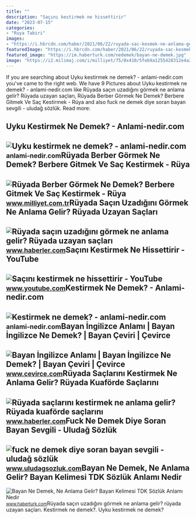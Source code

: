 ```yaml
---
title: ""
description: "Saçını kestirmek ne hissettirir"
date: "2023-07-15"
categories:
- "Ruya Tabiri"
images:
- "https://i.hbrcdn.com/haber/2021/06/22/ruyada-sac-kesmek-ne-anlama-gelir-14216548_5481_amp.jpg"
featuredImage: "https://i.hbrcdn.com/haber/2021/06/22/ruyada-sac-kesmek-ne-anlama-gelir-14216548_5481_amp.jpg"
featured_image: "https://im.haberturk.com/nedemek/bayan-ne-demek.jpg"
image: "https://i2.milimaj.com/i/milliyet/75/0x410/5feb9a1255428312e4a22a44.jpg"
---
```


If you are searching about Uyku kestirmek ne demek? - anlami-nedir.com you've came to the right web. We have 9 Pictures about Uyku kestirmek ne demek? - anlami-nedir.com like Rüyada saçın uzadığını görmek ne anlama gelir? Rüyada uzayan saçları, Rüyada Berber Görmek Ne Demek? Berbere Gitmek Ve Saç Kestirmek - Rüya and also fuck ne demek diye soran bayan sevgili - uludağ sözlük. Read more:

Uyku Kestirmek Ne Demek? - Anlami-nedir.com
-------------------------------------------

 ![Uyku kestirmek ne demek? - anlami-nedir.com](https://anlami-nedir.com/resimler/2/uyku-kestirmek.jpg) <small>anlami-nedir.com</small>Rüyada Berber Görmek Ne Demek? Berbere Gitmek Ve Saç Kestirmek - Rüya
---------------------------------------------------------------------

 ![Rüyada Berber Görmek Ne Demek? Berbere Gitmek Ve Saç Kestirmek - Rüya](https://i2.milimaj.com/i/milliyet/75/0x410/5feb9a1255428312e4a22a44.jpg) <small>www.milliyet.com.tr</small>Rüyada Saçın Uzadığını Görmek Ne Anlama Gelir? Rüyada Uzayan Saçları
--------------------------------------------------------------------

 ![Rüyada saçın uzadığını görmek ne anlama gelir? Rüyada uzayan saçları](https://i.hbrcdn.com/haber/2023/01/11/ruyada-sacin-uzadigini-gormek-ne-anlama-gelir-15552368_9427_amp.jpg) <small>www.haberler.com</small>Saçını Kestirmek Ne Hissettirir - YouTube
-----------------------------------------

 ![Saçını kestirmek ne hissettirir - YouTube](https://i.ytimg.com/vi/ky6lAgQPL5E/maxresdefault.jpg) <small>www.youtube.com</small>Kestirmek Ne Demek? - Anlami-nedir.com
--------------------------------------

 ![Kestirmek ne demek? - anlami-nedir.com](https://anlami-nedir.com/resimler/2/kestirmek.jpg) <small>anlami-nedir.com</small>Bayan İngilizce Anlamı | Bayan İngilizce Ne Demek? | Bayan Çeviri | Çevirce
---------------------------------------------------------------------------

 ![Bayan İngilizce Anlamı | Bayan İngilizce Ne Demek? | Bayan Çeviri | Çevirce](https://www.cevirce.com/sozluk/turkce-ingilizce/turkce-ingilizce-bayan.jpg) <small>www.cevirce.com</small>Rüyada Saçlarını Kestirmek Ne Anlama Gelir? Rüyada Kuaförde Saçlarını
---------------------------------------------------------------------

 ![Rüyada saçlarını kestirmek ne anlama gelir? Rüyada kuaförde saçlarını](https://i.hbrcdn.com/haber/2021/06/22/ruyada-sac-kesmek-ne-anlama-gelir-14216548_5481_amp.jpg) <small>www.haberler.com</small>Fuck Ne Demek Diye Soran Bayan Sevgili - Uludağ Sözlük
------------------------------------------------------

 ![fuck ne demek diye soran bayan sevgili - uludağ sözlük](https://galeri7.uludagsozluk.com/251/fuck-ne-demek-diye-soran-bayan-sevgili_360060.jpg) <small>www.uludagsozluk.com</small>Bayan Ne Demek, Ne Anlama Gelir? Bayan Kelimesi TDK Sözlük Anlamı Nedir
-----------------------------------------------------------------------

 ![Bayan Ne Demek, Ne Anlama Gelir? Bayan Kelimesi TDK Sözlük Anlamı Nedir](https://im.haberturk.com/nedemek/bayan-ne-demek.jpg) <small>www.haberturk.com</small>Rüyada saçın uzadığını görmek ne anlama gelir? rüyada uzayan saçları. Kestirmek ne demek?. Uyku kestirmek ne demek?

